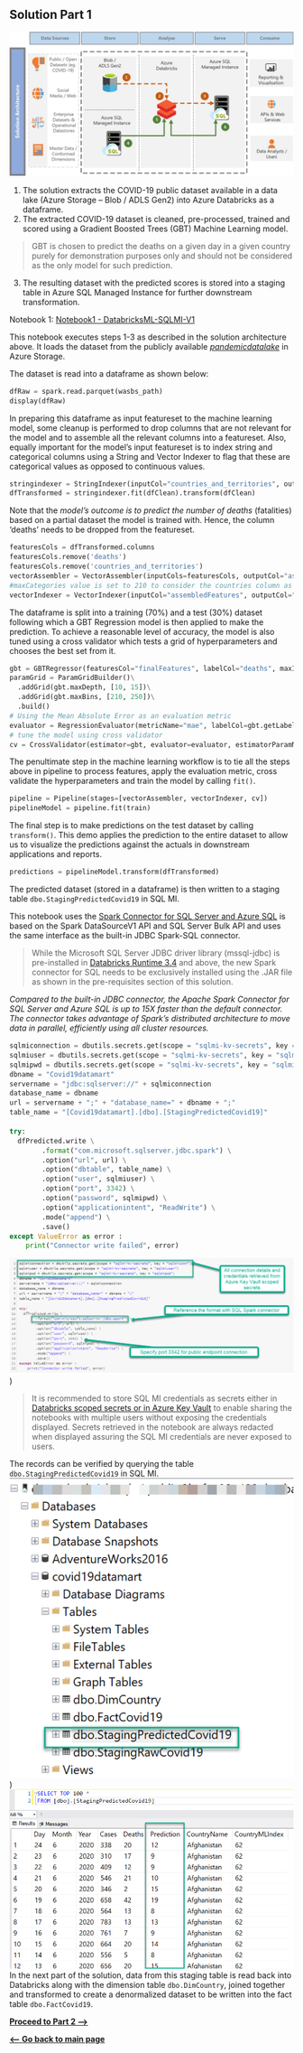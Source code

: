 ## Solution Part 1
![enter image description here](https://github.com/mokabiru/databricks-azuresql-samples/raw/master/Spark_SQL_Connector/AzureSQLMI/media/Solution%20Architecture%20Numbered%20.jpg)

1. The solution extracts the COVID-19 public dataset available in a data lake (Azure Storage – Blob / ADLS Gen2) into Azure Databricks as a dataframe.
2. The extracted COVID-19 dataset is cleaned, pre-processed, trained and scored using a Gradient Boosted Trees (GBT) Machine Learning model.
> GBT is chosen to predict the deaths on a given day in a given country
> purely for demonstration purposes only and should not be considered as
> the only model for such prediction.
3. The resulting dataset with the predicted scores is stored into a staging table in Azure SQL Managed Instance for further downstream transformation.

Notebook 1: [Notebook1 - DatabricksML-SQLMI-V1]((https://github.com/mokabiru/databricks-azuresql-samples/blob/master/Spark_SQL_Connector/AzureSQLMI/DatabricksNotebooks/Notebook1%20-%20DatabricksML-SQLMI-V1.ipynb))

This notebook executes steps 1-3 as described in the solution architecture above. It loads the dataset from the publicly available _[pandemicdatalake](https://azure.microsoft.com/en-au/services/open-datasets/catalog/ecdc-covid-19-cases/)_ in Azure Storage.

The dataset is read into a dataframe as shown below:
```python
dfRaw = spark.read.parquet(wasbs_path)
display(dfRaw)
```
In preparing this dataframe as input featureset to the machine learning model, some cleanup is performed to drop columns that are not relevant for the model and to assemble all the relevant columns into a featureset. Also, equally important for the model’s input featureset is to index string and categorical columns using a String and Vector Indexer to flag that these are categorical values as opposed to continuous values.
```python
stringindexer = StringIndexer(inputCol="countries_and_territories", outputCol="countries_index")
dfTransformed = stringindexer.fit(dfClean).transform(dfClean)
```
Note that the *model’s outcome is to predict the number of deaths* (fatalities) based on a partial dataset the model is trained with. Hence, the column ‘deaths’ needs to be dropped from the featureset.
```python
featuresCols = dfTransformed.columns
featuresCols.remove('deaths')
featuresCols.remove('countries_and_territories')
vectorAssembler = VectorAssembler(inputCols=featuresCols, outputCol="assembledFeatures", handleInvalid="skip")
#maxCategories value is set to 210 to consider the countries column as a category (there are roughly 210 countries in the dataset)
vectorIndexer = VectorIndexer(inputCol="assembledFeatures", outputCol="finalFeatures", maxCategories=210)
```
The dataframe is split into a training (70%) and a test (30%) dataset following which a GBT Regression model is then applied to make the prediction. To achieve a reasonable level of accuracy, the model is also tuned using a cross validator which tests a grid of hyperparameters and chooses the best set from it.
```python
gbt = GBTRegressor(featuresCol="finalFeatures", labelCol="deaths", maxIter=10)
paramGrid = ParamGridBuilder()\
  .addGrid(gbt.maxDepth, [10, 15])\
  .addGrid(gbt.maxBins, [210, 250])\
  .build()
# Using the Mean Absolute Error as an evaluation metric
evaluator = RegressionEvaluator(metricName="mae", labelCol=gbt.getLabelCol(), predictionCol=gbt.getPredictionCol())
# tune the model using cross validator
cv = CrossValidator(estimator=gbt, evaluator=evaluator, estimatorParamMaps=paramGrid)
```
The penultimate step in the machine learning workflow is to tie all the steps above in pipeline to process features, apply the evaluation metric, cross validate the hyperparameters and train the model by calling `fit()`.
```python
pipeline = Pipeline(stages=[vectorAssembler, vectorIndexer, cv])
pipelineModel = pipeline.fit(train)
```
The final step is to make predictions on the test dataset by calling `transform()`. This demo applies the prediction to the entire dataset to allow us to visualize the predictions against the actuals in downstream applications and reports.
```python
predictions = pipelineModel.transform(dfTransformed)
```
The predicted dataset (stored in a dataframe) is then written to a staging table `dbo.StagingPredictedCovid19` in SQL MI.<BR>

This notebook uses the [Spark Connector for SQL Server and Azure SQL](https://cloudblogs.microsoft.com/sqlserver/2020/06/22/apache-spark-connector-for-sql-server-and-azure-sql-is-now-open-source/)  is based on the Spark DataSourceV1 API and SQL Server Bulk API and  uses the same interface as the built-in JDBC Spark-SQL connector.

> While the Microsoft SQL Server JDBC driver library (mssql-jdbc) is pre-installed in [Databricks Runtime 3.4](https://docs.microsoft.com/en-us/azure/databricks/release-notes/runtime/3.4#pre-installed-java-and-scala-libraries-scala-210-cluster-version) and above, the new Spark connector for SQL needs to be exclusively installed using the .JAR file as shown in the pre-requisites section of this solution.

*Compared to the built-in JDBC connector, the Apache Spark Connector for SQL Server and Azure SQL is up to 15X faster than the default connector. The connector takes advantage of Spark’s distributed architecture to move data in parallel, efficiently using all cluster resources.*
```python
sqlmiconnection = dbutils.secrets.get(scope = "sqlmi-kv-secrets", key = "sqlmiconn")
sqlmiuser = dbutils.secrets.get(scope = "sqlmi-kv-secrets", key = "sqlmiuser")
sqlmipwd = dbutils.secrets.get(scope = "sqlmi-kv-secrets", key = "sqlmipwd")
dbname = "Covid19datamart"
servername = "jdbc:sqlserver://" + sqlmiconnection
database_name = dbname
url = servername + ";" + "database_name=" + dbname + ";"
table_name = "[Covid19datamart].[dbo].[StagingPredictedCovid19]"

try:
  dfPredicted.write \
        .format("com.microsoft.sqlserver.jdbc.spark") \
        .option("url", url) \
        .option("dbtable", table_name) \
        .option("user", sqlmiuser) \
        .option("port", 3342) \
        .option("password", sqlmipwd) \
        .option("applicationintent", "ReadWrite") \
        .mode("append") \
        .save()
except ValueError as error :
    print("Connector write failed", error)
```

![enter image description here](https://github.com/mokabiru/databricks-azuresql-samples/raw/master/Spark_SQL_Connector/AzureSQLMI/media/notebook1-writetoMI.png))

> It is recommended to store SQL MI credentials as secrets either in [Databricks scoped secrets or in Azure Key Vault](https://docs.microsoft.com/en-us/azure/databricks/security/secrets/secret-scopes) to enable sharing the notebooks with multiple users without exposing the credentials displayed. Secrets retrieved in the notebook are always redacted when displayed assuring the SQL MI credentials are
> never exposed to users.

The records can be verified by querying the table `dbo.StagingPredictedCovid19` in SQL MI.
![enter image description here](https://github.com/mokabiru/databricks-azuresql-samples/raw/master/Spark_SQL_Connector/AzureSQLMI/media/SQLMInotebook1screenshot.png))
![enter image description here](https://github.com/mokabiru/databricks-azuresql-samples/raw/master/Spark_SQL_Connector/AzureSQLMI/media/stagingtableresults.png)
In the next part of the solution, data from this staging table is read back into Databricks along with the dimension table `dbo.DimCountry`, joined together and transformed to create a denormalized dataset to be written into the fact table `dbo.FactCovid19`.

[**Proceed to Part 2 -->**](https://github.com/mokabiru/databricks-azuresql-samples/blob/master/Spark_SQL_Connector/AzureSQLMI/Part2_README.md)

[**<-- Go back to main page**](https://github.com/mokabiru/databricks-azuresql-samples/tree/master/Spark_SQL_Connector/AzureSQLMI)
